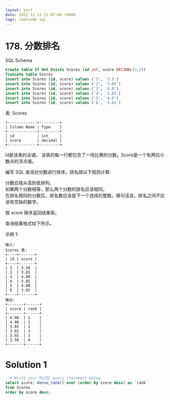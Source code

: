 ```yaml
---
layout: post
date: 2022-12-13 21:07:06 +0800
tags: leetcode sql
---
```


# 178. 分数排名

SQL Schema
``` sql
Create table If Not Exists Scores (id int, score DECIMAL(3,2))
Truncate table Scores
insert into Scores (id, score) values ('1', '3.5')
insert into Scores (id, score) values ('2', '3.65')
insert into Scores (id, score) values ('3', '4.0')
insert into Scores (id, score) values ('4', '3.85')
insert into Scores (id, score) values ('5', '4.0')
insert into Scores (id, score) values ('6', '3.65')
```

表: Scores
```
+-------------+---------+
| Column Name | Type    |
+-------------+---------+
| id          | int     |
| score       | decimal |
+-------------+---------+
```
Id是该表的主键。
该表的每一行都包含了一场比赛的分数。Score是一个有两位小数点的浮点值。

编写 SQL 查询对分数进行排序。排名按以下规则计算:

分数应按从高到低排列。  
如果两个分数相等，那么两个分数的排名应该相同。  
在排名相同的分数后，排名数应该是下一个连续的整数。换句话说，排名之间不应该有空缺的数字。  

按 score 降序返回结果表。

查询结果格式如下所示。


示例 1:
```
输入: 
Scores 表:
+----+-------+
| id | score |
+----+-------+
| 1  | 3.50  |
| 2  | 3.65  |
| 3  | 4.00  |
| 4  | 3.85  |
| 5  | 4.00  |
| 6  | 3.65  |
+----+-------+
输出: 
+-------+------+
| score | rank |
+-------+------+
| 4.00  | 1    |
| 4.00  | 1    |
| 3.85  | 2    |
| 3.65  | 3    |
| 3.65  | 3    |
| 3.50  | 4    |
+-------+------+
```

# Solution 1
``` sql
--# Write your MySQL query statement below
select score, dense_rank() over (order by score desc) as `rank`
from Scores
order by score desc;
```

